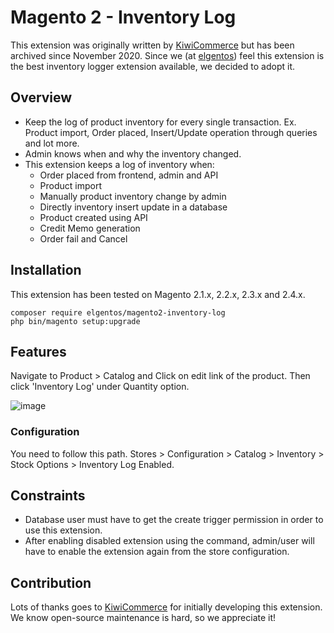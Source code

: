 # Magento 2 - Inventory Log

This extension was originally written by [KiwiCommerce](https://kiwicommerce.co.uk) but has been archived since November 2020. Since we (at [elgentos](https://elgentos.nl)) feel this extension is the best inventory logger extension available, we decided to adopt it.

## Overview
- Keep the log of product inventory for every single transaction. Ex. Product import, Order placed, Insert/Update operation through queries and lot more.
- Admin knows when and why the inventory changed.
- This extension keeps a log of inventory when:
	- Order placed from frontend, admin and API
	- Product import
	- Manually product inventory change by admin
	- Directly inventory insert update in a database
	- Product created using API
	- Credit Memo generation
	- Order fail and Cancel
	
## Installation

This extension has been tested on Magento 2.1.x, 2.2.x, 2.3.x and 2.4.x.
 
```
composer require elgentos/magento2-inventory-log
php bin/magento setup:upgrade
```

## Features

Navigate to Product > Catalog and Click on edit link of the product. Then click 'Inventory Log' under Quantity option.

![image](https://user-images.githubusercontent.com/431360/119259479-cb18f680-bbce-11eb-887c-d828e1ffa6e3.png)


### Configuration

You need to follow this path. Stores > Configuration > Catalog > Inventory > Stock Options > Inventory Log Enabled.


## Constraints
- Database user must have to get the create trigger permission in order to use this extension.
- After enabling disabled extension using the command, admin/user will have to enable the extension again from the store configuration.

## Contribution
Lots of thanks goes to <a href="https://kiwicommerce.co.uk">KiwiCommerce</a> for initially developing this extension. We know open-source maintenance is hard, so we appreciate it!
